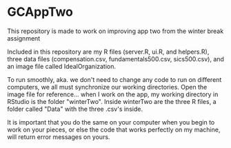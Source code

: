 # GCAppTwo
This repository is made to work on improving app two from the winter break assignment

Included in this repository are my R files (server.R, ui.R, and helpers.R), three data files (compensation.csv, fundamentals500.csv, sics500.csv), and an image file called IdealOrganization.

To run smoothly, aka. we don't need to change any code to run on different computers, we all must synchronize our working directories. Open the image file for reference... when I work on the app, my working directory in RStudio is the folder "winterTwo". Inside winterTwo are the three R files, a folder called "Data" with the three .csv's inside.

It is important that you do the same on your computer when you begin to work on your pieces, or else the code that works perfectly on my machine, will return error messages on yours.
